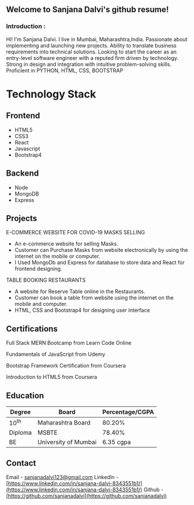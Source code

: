 ##  Welcome to Sanjana Dalvi's github resume!
### Introduction :

Hi! I'm Sanjana Dalvi. I live in Mumbai, Maharashtra,India. Passionate about implementing and launching new projects. Ability to translate business requirements into technical solutions. Looking to start the career as an entry-level software engineer with a reputed firm driven by technology. Strong in design and integration with intuitive problem-solving skills. Proficient in PYTHON, HTML, CSS, BOOTSTRAP


#  Technology Stack

## Frontend

 - HTML5
 - CSS3
 - React
 - Javascript
 - Bootstrap4

## Backend

 - Node
 - MongoDB
 - Express

## Projects

E-COMMERCE WEBSITE FOR COVID-19 MASKS SELLING

-   An e-commerce website for selling Masks.
-   Customer can Purchase Masks from website electronically by using the internet on the mobile or computer.
-   I Used MongoDb and Express for database to store data and React for frontend designing.

TABLE BOOKING RESTAURANTS

-   A website for Reserve Table online in the Restaurants.
-   Customer can book a table from website using the internet on the mobile and computer.
-   HTML, CSS and Bootstrap4 for designing user interface

## Certifications
Full Stack MERN Bootcamp from 
Learn Code Online

Fundamentals of JavaScript from
Udemy

Bootstrap Framework Certification from
Coursera

Introduction to HTML5 from
Coursera
## Education



|     Degree      |Board                          |Percentage/CGPA                        |
|----------------|-------------------------------|-----------------------------|
|10<sup>th</sup>|Maharashtra Board           |80.20%            |
|Diploma          |MSBTE            |78.40%           |
|BE          |University of Mumbai|6.35 cgpa|


## Contact

Email - sanjanadalvi123@gmail.com
LinkedIn - [https://www.linkedin.com/in/sanjana-dalvi-8343551b1/](https://www.linkedin.com/in/sanjana-dalvi-8343551b1/)
Github - [https://github.com/sanjanadalvi](https://github.com/sanjanadalvi)

